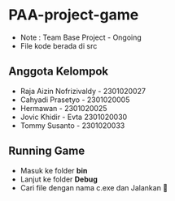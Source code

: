 # PAA-project-game

* Note : Team Base Project - Ongoing
* File kode berada di src

## Anggota Kelompok 
* Raja Aizin Nofrizivaldy -  2301020027
* Cahyadi Prasetyo - 2301020005
* Hermawan - 2301020025
* Jovic Khidir - Evta 2301020030
* Tommy Susanto - 2301020033

## Running Game
* Masuk ke folder **bin**  
* Lanjut ke folder **Debug** 
* Cari file dengan nama c.exe dan Jalankan 🚀



